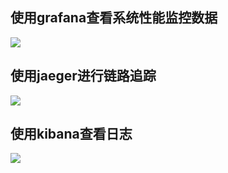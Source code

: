 ## 使用grafana查看系统性能监控数据

<img src="https://cdn.jsdelivr.net/gh/peng-yq/Gallery/202406051650427.png">

## 使用jaeger进行链路追踪

<img src="https://cdn.jsdelivr.net/gh/peng-yq/Gallery/202406051659471.png">

## 使用kibana查看日志

<img src="https://cdn.jsdelivr.net/gh/peng-yq/Gallery/202406051707968.png">
